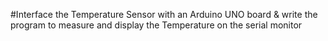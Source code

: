 #Interface the Temperature Sensor with an Arduino UNO board & write the program to measure and display the Temperature on the serial monitor
